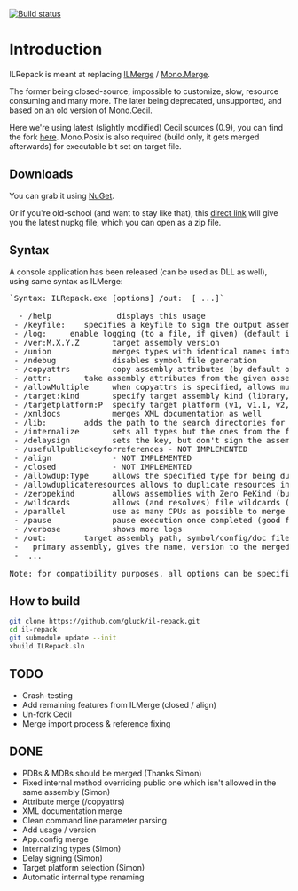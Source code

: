 [![Build status](https://ci.appveyor.com/api/projects/status/hq1jqalcxe6d18rm?svg=true)](https://ci.appveyor.com/project/gluck/il-repack)

Introduction
============

ILRepack is meant at replacing [ILMerge](http://www.microsoft.com/downloads/details.aspx?FamilyID=22914587-B4AD-4EAE-87CF-B14AE6A939B0&displaylang=en) / [Mono.Merge](http://evain.net/blog/articles/2006/11/06/an-introduction-to-mono-merge).

The former being closed-source, impossible to customize, slow, resource consuming and many more.
The later being deprecated, unsupported, and based on an old version of Mono.Cecil.

Here we're using latest (slightly modified) Cecil sources (0.9), you can find the fork [here](https://github.com/gluck/cecil).
Mono.Posix is also required (build only, it gets merged afterwards) for executable bit set on target file.

Downloads
------

You can grab it using [NuGet](http://nuget.org/packages/ILRepack/).

Or if you're old-school (and want to stay like that), this [direct link](http://nuget.org/api/v2/package/ILRepack) will give you the latest nupkg file, which you can open as a zip file.

Syntax
------

A console application has been released (can be used as DLL as well), using same syntax as ILMerge:
<pre>
`Syntax: ILRepack.exe [options] /out:<path> <path_to_primary> [<other_assemblies> ...]`

  - /help              displays this usage
 - /keyfile:<path>    specifies a keyfile to sign the output assembly
 - /log:<logfile>     enable logging (to a file, if given) (default is disabled)
 - /ver:M.X.Y.Z       target assembly version
 - /union             merges types with identical names into one
 - /ndebug            disables symbol file generation
 - /copyattrs         copy assembly attributes (by default only the primary assembly attributes are copied)
 - /attr:<path>       take assembly attributes from the given assembly file
 - /allowMultiple     when copyattrs is specified, allows multiple attributes (if type allows)
 - /target:kind       specify target assembly kind (library, exe, winexe supported, default is same as first assembly)
 - /targetplatform:P  specify target platform (v1, v1.1, v2, v4 supported)
 - /xmldocs           merges XML documentation as well
 - /lib:<path>        adds the path to the search directories for referenced assemblies (can be specified multiple times)
 - /internalize       sets all types but the ones from the first assembly 'internal'
 - /delaysign         sets the key, but don't sign the assembly
 - /usefullpublickeyforreferences - NOT IMPLEMENTED
 - /align             - NOT IMPLEMENTED
 - /closed            - NOT IMPLEMENTED
 - /allowdup:Type     allows the specified type for being duplicated in input assemblies
 - /allowduplicateresources allows to duplicate resources in output assembly (by default they're ignored)
 - /zeropekind        allows assemblies with Zero PeKind (but obviously only IL will get merged)
 - /wildcards         allows (and resolves) file wildcards (e.g. `*`.dll) in input assemblies
 - /parallel          use as many CPUs as possible to merge the assemblies
 - /pause             pause execution once completed (good for debugging)
 - /verbose           shows more logs
 - /out:<path>        target assembly path, symbol/config/doc files will be written here as well
 - <path_to_primary>  primary assembly, gives the name, version to the merged one
 - <other_assemblies> ...

Note: for compatibility purposes, all options can be specified using '/', '-' or '--' prefix.
</pre>

How to build
------------

``` bash
git clone https://github.com/gluck/il-repack.git
cd il-repack
git submodule update --init
xbuild ILRepack.sln
```

TODO
------
  * Crash-testing
  * Add remaining features from ILMerge (closed / align)
  * Un-fork Cecil
  * Merge import process & reference fixing

DONE
------
  * PDBs & MDBs should be merged (Thanks Simon)
  * Fixed internal method overriding public one which isn't allowed in the same assembly (Simon)
  * Attribute merge (/copyattrs)
  * XML documentation merge
  * Clean command line parameter parsing
  * Add usage / version
  * App.config merge
  * Internalizing types (Simon)
  * Delay signing (Simon)
  * Target platform selection (Simon)
  * Automatic internal type renaming
